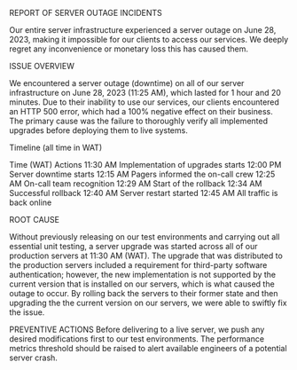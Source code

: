 REPORT OF SERVER OUTAGE INCIDENTS

Our entire server infrastructure experienced a server outage on June 28, 2023, making it impossible for our clients to access our services. 
We deeply regret any inconvenience or monetary loss this has caused them.


ISSUE OVERVIEW

We encountered a server outage (downtime) on all of our server infrastructure on June 28, 2023 (11:25 AM), which lasted for 1 hour and 20 minutes. 
Due to their inability to use our services, our clients encountered an HTTP 500 error, which had a 100% negative effect on their business. 
The primary cause was the failure to thoroughly verify all implemented upgrades before deploying them to live systems.


Timeline (all time in WAT)

Time (WAT)	Actions
11:30 AM		Implementation of upgrades starts
12:00 PM		Server downtime starts
12:15 AM		Pagers informed the on-call crew
12:25 AM		On-call team recognition
12:29 AM		Start of the rollback
12:34 AM		Successful rollback
12:40 AM		Server restart started
12:45 AM		All traffic is back online


ROOT CAUSE

Without previously releasing on our test environments and carrying out all essential unit testing, 
a server upgrade was started across all of our production servers at 11:30 AM (WAT). 
The upgrade that was distributed to the production servers included a requirement for 
third-party software authentication; however, the new implementation is not supported 
by the current version that is installed on our servers, which is what caused the outage 
to occur. By rolling back the servers to their former state and then upgrading the 
the current version on our servers, we were able to swiftly fix the issue.


PREVENTIVE ACTIONS
Before delivering to a live server, we push any desired modifications first to our test environments.
The performance metrics threshold should be raised to alert available engineers of a potential server crash.
